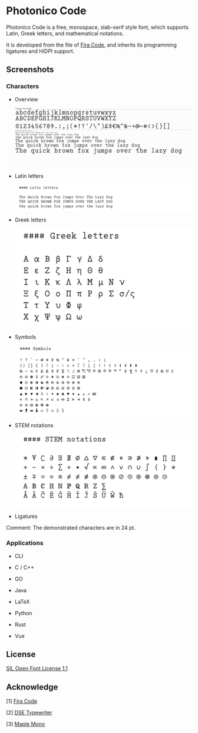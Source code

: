 # Photonico Code

Photonico Code is a free, monospace, slab-serif style font, which supports Latin, Greek letters, and mathematical notations.

It is developed from the file of [Fira Code](https://github.com/tonsky/FiraCode), and inherits its programming ligatures and HiDPI support.

## Screenshots

### Characters

+ Overview

  ![IMG](https://raw.githubusercontent.com/Photonico/Photonico_Code/main/Images/overview_1.0.png)

+ Latin letters

  ![IMG](https://raw.githubusercontent.com/Photonico/Photonico_Code/main/Images/latin_1.0.png)

+ Greek letters

  ![IMG](https://raw.githubusercontent.com/Photonico/Photonico_Code/main/Images/greek_1.0.png)

+ Symbols

  ![IMG](https://raw.githubusercontent.com/Photonico/Photonico_Code/main/Images/sym_1.0.png)

+ STEM notations

  ![IMG](https://raw.githubusercontent.com/Photonico/Photonico_Code/main/Images/stem_1.0.png)

+ Ligatures

Comment: The demonstrated characters are in 24 pt.

### Applications

+ CLI

+ C / C++

+ GO

+ Java

+ LaTeX

+ Python

+ Rust

+ Vue

## License

[SIL Open Font License 1.1](https://github.com/Photonico/Photonico_Code/blob/main/LICENSE)

## Acknowledge

[1] [Fira Code](https://github.com/tonsky/FiraCode)

[2] [DSE Typewriter](https://webonastick.com/fonts/dse-typewriter/)

[3] [Maple Mono](https://github.com/subframe7536/Maple-font)
